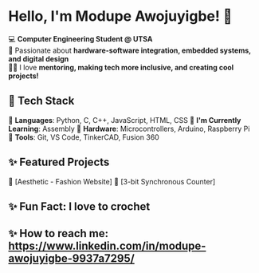 # Hello, I'm Modupe Awojuyigbe! 👋  
💻 **Computer Engineering Student @ UTSA**  
🔧 Passionate about **hardware-software integration, embedded systems, and digital design**  
👩‍💻 I love **mentoring, making tech more inclusive, and creating cool projects!**  

## 🚀 Tech Stack
🔹 **Languages**: Python, C, C++, JavaScript, HTML, CSS 
🔹 **I'm Currently Learning**: Assembly
🔹 **Hardware**: Microcontrollers, Arduino, Raspberry Pi  
🔹 **Tools**: Git, VS Code, TinkerCAD, Fusion 360  

## ✨ Featured Projects  
🌟 [Aesthetic - Fashion Website]
🌟 [3-bit Synchronous Counter]

## ✨ Fun Fact: I love to crochet 

## ✨ How to reach me: https://www.linkedin.com/in/modupe-awojuyigbe-9937a7295/
